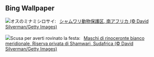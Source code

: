 ## Bing Wallpaper
![](https://www.bing.com/th?id=OHR.ShamwariRhino_JA-JP0625327477_UHD.jpg&w=1000)オスのミナミシロサイ:&nbsp;&ensp;[シャムワリ動物保護区, 南アフリカ (© David Silverman/Getty Images)](https://www.bing.com/th?id=OHR.ShamwariRhino_JA-JP0625327477_UHD.jpg)
<br><br/>
![](https://www.bing.com/th?id=OHR.ShamwariRhino_IT-IT0997464933_UHD.jpg&w=1000)Scusa per averti rovinato la festa:&nbsp;&ensp;[Maschi di rinoceronte bianco meridionale, Riserva privata di Shamwari, Sudafrica (© David Silverman/Getty Images)](https://www.bing.com/th?id=OHR.ShamwariRhino_IT-IT0997464933_UHD.jpg)
<br><br/>
